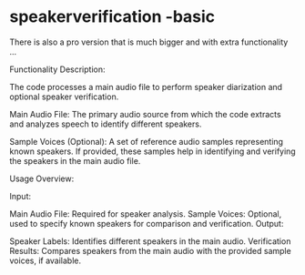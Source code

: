 # speakerverification -basic
There is also a pro version that is much bigger and with extra functionality ...

Functionality Description:

The code processes a main audio file to perform speaker diarization and optional speaker verification.

Main Audio File: The primary audio source from which the code extracts and analyzes speech to identify different speakers.

Sample Voices (Optional): A set of reference audio samples representing known speakers. If provided, these samples help in identifying and verifying the speakers in the main audio file.

Usage Overview:

Input:

Main Audio File: Required for speaker analysis.
Sample Voices: Optional, used to specify known speakers for comparison and verification.
Output:

Speaker Labels: Identifies different speakers in the main audio.
Verification Results: Compares speakers from the main audio with the provided sample voices, if available.
